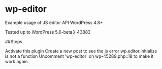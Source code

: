 # wp-editor
 Example usage of JS editor API WordPress 4.8+

Tested up to WordPress 5.0-beta3-43883

##Steps

Activate this plugin
Create a new post to see the js error wp.editor.initialize is not a function
Uncomment 'wp-editor' on wp-45289.php::18 to make it work again